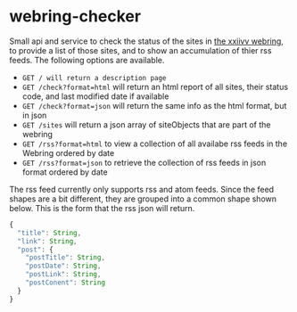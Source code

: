 # webring-checker

Small api and service to check the status of the sites in [the xxiivv webring](https://webring.xxiivv.com), to provide a list of those sites, and to show an accumulation of thier rss feeds. The following options are available.

  - `GET / will return a description page`
  - `GET /check?format=html` will return an html report of all sites, their status code, and last modified date if available
  - `GET /check?format=json` will return the same info as the html format, but in json
  - `GET /sites` will return a json array of siteObjects that are part of the webring
  - `GET /rss?format=html` to view a collection of all availabe rss feeds in the Webring ordered by date
  - `GET /rss?format=json` to retrieve the collection of rss feeds in json format ordered by date

The rss feed currently only supports rss and atom feeds. Since the feed shapes are a bit different, they are grouped into a common shape shown below. This is the form that the rss json will return.

```js
{
  "title": String,
  "link": String,
  "post": {
    "postTitle": String,
    "postDate": String,
    "postLink": String,
    "postConent": String
  }
}
```
